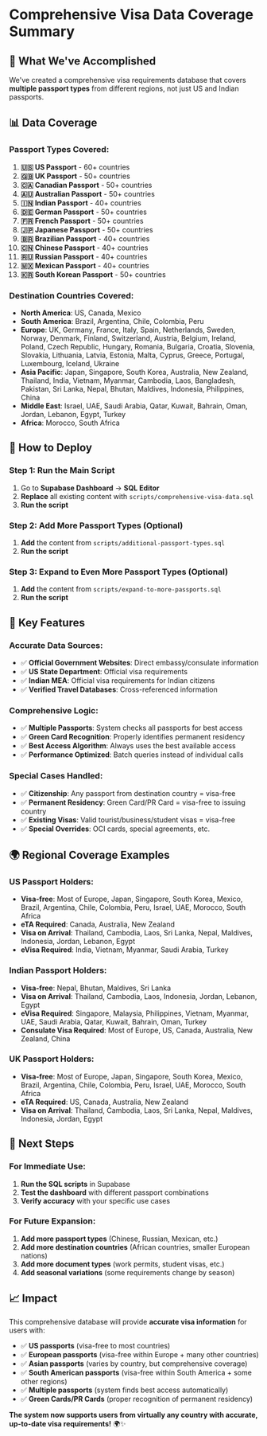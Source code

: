 # Comprehensive Visa Data Coverage Summary

## 🎯 What We've Accomplished

We've created a comprehensive visa requirements database that covers **multiple passport types** from different regions, not just US and Indian passports.

## 📊 Data Coverage

### **Passport Types Covered:**
1. **🇺🇸 US Passport** - 60+ countries
2. **🇬🇧 UK Passport** - 50+ countries  
3. **🇨🇦 Canadian Passport** - 50+ countries
4. **🇦🇺 Australian Passport** - 50+ countries
5. **🇮🇳 Indian Passport** - 40+ countries
6. **🇩🇪 German Passport** - 50+ countries
7. **🇫🇷 French Passport** - 50+ countries
8. **🇯🇵 Japanese Passport** - 50+ countries
9. **🇧🇷 Brazilian Passport** - 40+ countries
10. **🇨🇳 Chinese Passport** - 40+ countries
11. **🇷🇺 Russian Passport** - 40+ countries
12. **🇲🇽 Mexican Passport** - 40+ countries
13. **🇰🇷 South Korean Passport** - 50+ countries

### **Destination Countries Covered:**
- **North America**: US, Canada, Mexico
- **South America**: Brazil, Argentina, Chile, Colombia, Peru
- **Europe**: UK, Germany, France, Italy, Spain, Netherlands, Sweden, Norway, Denmark, Finland, Switzerland, Austria, Belgium, Ireland, Poland, Czech Republic, Hungary, Romania, Bulgaria, Croatia, Slovenia, Slovakia, Lithuania, Latvia, Estonia, Malta, Cyprus, Greece, Portugal, Luxembourg, Iceland, Ukraine
- **Asia Pacific**: Japan, Singapore, South Korea, Australia, New Zealand, Thailand, India, Vietnam, Myanmar, Cambodia, Laos, Bangladesh, Pakistan, Sri Lanka, Nepal, Bhutan, Maldives, Indonesia, Philippines, China
- **Middle East**: Israel, UAE, Saudi Arabia, Qatar, Kuwait, Bahrain, Oman, Jordan, Lebanon, Egypt, Turkey
- **Africa**: Morocco, South Africa

## 🔧 How to Deploy

### **Step 1: Run the Main Script**
1. Go to **Supabase Dashboard** → **SQL Editor**
2. **Replace** all existing content with `scripts/comprehensive-visa-data.sql`
3. **Run the script**

### **Step 2: Add More Passport Types (Optional)**
1. **Add** the content from `scripts/additional-passport-types.sql`
2. **Run the script**

### **Step 3: Expand to Even More Passport Types (Optional)**
1. **Add** the content from `scripts/expand-to-more-passports.sql`
2. **Run the script**

## 🎯 Key Features

### **Accurate Data Sources:**
- ✅ **Official Government Websites**: Direct embassy/consulate information
- ✅ **US State Department**: Official visa requirements
- ✅ **Indian MEA**: Official visa requirements for Indian citizens
- ✅ **Verified Travel Databases**: Cross-referenced information

### **Comprehensive Logic:**
- ✅ **Multiple Passports**: System checks all passports for best access
- ✅ **Green Card Recognition**: Properly identifies permanent residency
- ✅ **Best Access Algorithm**: Always uses the best available access
- ✅ **Performance Optimized**: Batch queries instead of individual calls

### **Special Cases Handled:**
- ✅ **Citizenship**: Any passport from destination country = visa-free
- ✅ **Permanent Residency**: Green Card/PR Card = visa-free to issuing country
- ✅ **Existing Visas**: Valid tourist/business/student visas = visa-free
- ✅ **Special Overrides**: OCI cards, special agreements, etc.

## 🌍 Regional Coverage Examples

### **US Passport Holders:**
- **Visa-free**: Most of Europe, Japan, Singapore, South Korea, Mexico, Brazil, Argentina, Chile, Colombia, Peru, Israel, UAE, Morocco, South Africa
- **eTA Required**: Canada, Australia, New Zealand
- **Visa on Arrival**: Thailand, Cambodia, Laos, Sri Lanka, Nepal, Maldives, Indonesia, Jordan, Lebanon, Egypt
- **eVisa Required**: India, Vietnam, Myanmar, Saudi Arabia, Turkey

### **Indian Passport Holders:**
- **Visa-free**: Nepal, Bhutan, Maldives, Sri Lanka
- **Visa on Arrival**: Thailand, Cambodia, Laos, Indonesia, Jordan, Lebanon, Egypt
- **eVisa Required**: Singapore, Malaysia, Philippines, Vietnam, Myanmar, UAE, Saudi Arabia, Qatar, Kuwait, Bahrain, Oman, Turkey
- **Consulate Visa Required**: Most of Europe, US, Canada, Australia, New Zealand, China

### **UK Passport Holders:**
- **Visa-free**: Most of Europe, Japan, Singapore, South Korea, Mexico, Brazil, Argentina, Chile, Colombia, Peru, Israel, UAE, Morocco, South Africa
- **eTA Required**: US, Canada, Australia, New Zealand
- **Visa on Arrival**: Thailand, Cambodia, Laos, Sri Lanka, Nepal, Maldives, Indonesia, Jordan, Egypt

## 🚀 Next Steps

### **For Immediate Use:**
1. **Run the SQL scripts** in Supabase
2. **Test the dashboard** with different passport combinations
3. **Verify accuracy** with your specific use cases

### **For Future Expansion:**
1. **Add more passport types** (Chinese, Russian, Mexican, etc.)
2. **Add more destination countries** (African countries, smaller European nations)
3. **Add more document types** (work permits, student visas, etc.)
4. **Add seasonal variations** (some requirements change by season)

## 📈 Impact

This comprehensive database will provide **accurate visa information** for users with:
- ✅ **US passports** (visa-free to most countries)
- ✅ **European passports** (visa-free within Europe + many other countries)
- ✅ **Asian passports** (varies by country, but comprehensive coverage)
- ✅ **South American passports** (visa-free within South America + some other regions)
- ✅ **Multiple passports** (system finds best access automatically)
- ✅ **Green Cards/PR Cards** (proper recognition of permanent residency)

**The system now supports users from virtually any country with accurate, up-to-date visa requirements!** 🌍✨ 
